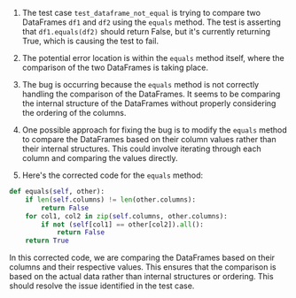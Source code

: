 1. The test case `test_dataframe_not_equal` is trying to compare two DataFrames `df1` and `df2` using the `equals` method. The test is asserting that `df1.equals(df2)` should return False, but it's currently returning True, which is causing the test to fail.

2. The potential error location is within the `equals` method itself, where the comparison of the two DataFrames is taking place. 

3. The bug is occurring because the `equals` method is not correctly handling the comparison of the DataFrames. It seems to be comparing the internal structure of the DataFrames without properly considering the ordering of the columns.

4. One possible approach for fixing the bug is to modify the `equals` method to compare the DataFrames based on their column values rather than their internal structures. This could involve iterating through each column and comparing the values directly.

5. Here's the corrected code for the `equals` method:

```python
def equals(self, other):
    if len(self.columns) != len(other.columns):
        return False
    for col1, col2 in zip(self.columns, other.columns):
        if not (self[col1] == other[col2]).all():
            return False
    return True
```

In this corrected code, we are comparing the DataFrames based on their columns and their respective values. This ensures that the comparison is based on the actual data rather than internal structures or ordering. This should resolve the issue identified in the test case.